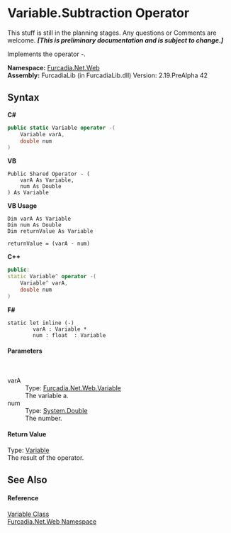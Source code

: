 # Variable.Subtraction Operator 
This stuff is still in the planning stages. Any questions or Comments are welcome. _**\[This is preliminary documentation and is subject to change.\]**_

Implements the operator -.

**Namespace:**&nbsp;<a href="N_Furcadia_Net_Web">Furcadia.Net.Web</a><br />**Assembly:**&nbsp;FurcadiaLib (in FurcadiaLib.dll) Version: 2.19.PreAlpha 42

## Syntax

**C#**<br />
``` C#
public static Variable operator -(
	Variable varA,
	double num
)
```

**VB**<br />
``` VB
Public Shared Operator - ( 
	varA As Variable,
	num As Double
) As Variable
```

**VB Usage**<br />
``` VB Usage
Dim varA As Variable
Dim num As Double
Dim returnValue As Variable

returnValue = (varA - num)
```

**C++**<br />
``` C++
public:
static Variable^ operator -(
	Variable^ varA, 
	double num
)
```

**F#**<br />
``` F#
static let inline (-)
        varA : Variable * 
        num : float  : Variable
```


#### Parameters
&nbsp;<dl><dt>varA</dt><dd>Type: <a href="T_Furcadia_Net_Web_Variable">Furcadia.Net.Web.Variable</a><br />The variable a.</dd><dt>num</dt><dd>Type: <a href="http://msdn2.microsoft.com/en-us/library/643eft0t" target="_blank">System.Double</a><br />The number.</dd></dl>

#### Return Value
Type: <a href="T_Furcadia_Net_Web_Variable">Variable</a><br />The result of the operator.

## See Also


#### Reference
<a href="T_Furcadia_Net_Web_Variable">Variable Class</a><br /><a href="N_Furcadia_Net_Web">Furcadia.Net.Web Namespace</a><br />